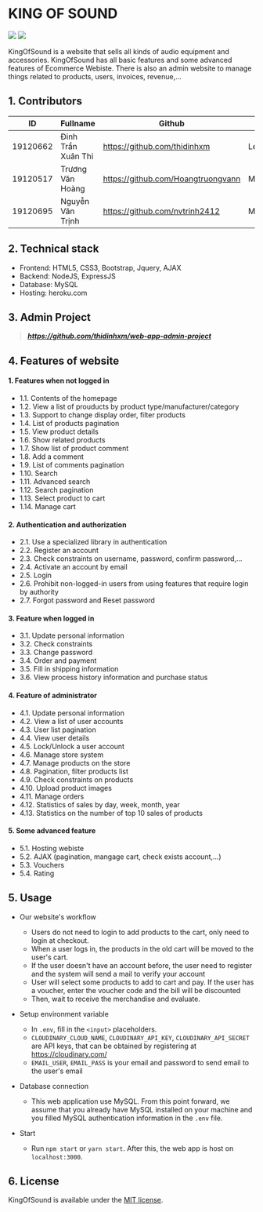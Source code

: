 # KING OF SOUND
    
<p align="left">
<img src="https://img.shields.io/badge/version-1.0.0-blue">
<img src="https://img.shields.io/badge/platforms-Web-orange.svg">
</p>

KingOfSound is a website that sells all kinds of audio equipment and accessories. KingOfSound has all basic features and some advanced features of Ecommerce Webiste. There is also an admin website to manage things related to products, users, invoices, revenue,...

## 1. Contributors

|    ID    |      Fullname      |            Github                  |  Role  |
| -------- | ------------------ | ---------------------------------- | ------ |
| 19120662 | Đinh Trần Xuân Thi | https://github.com/thidinhxm       | Leader |
| 19120517 | Trương Văn Hoàng   | https://github.com/Hoangtruongvann | Member |
| 19120695 | Nguyễn Văn Trịnh   | https://github.com/nvtrinh2412     | Member |

## 2. Technical stack
- Frontend: HTML5, CSS3, Bootstrap, Jquery, AJAX
- Backend: NodeJS, ExpressJS
- Database: MySQL
- Hosting: heroku.com


## 3. Admin Project
> ***https://github.com/thidinhxm/web-app-admin-project***

## 4. Features of website
#### 1. Features when not logged in
- 1.1. Contents of the homepage
- 1.2. View a list of prouducts by product type/manufacturer/category
- 1.3. Support to change display order, filter products
- 1.4. List of products pagination
- 1.5. View product details
- 1.6. Show related products
- 1.7. Show list of product comment
- 1.8. Add a comment
- 1.9. List of comments pagination
- 1.10. Search
- 1.11. Advanced search
- 1.12. Search pagination
- 1.13. Select product to cart
- 1.14. Manage cart

#### 2. Authentication and authorization
- 2.1. Use a specialized library in authentication
- 2.2. Register an account
- 2.3. Check constraints on username, password, confirm password,...
- 2.4. Activate an account by email
- 2.5. Login
- 2.6. Prohibit non-logged-in users from using features that require login by authority
- 2.7. Forgot password and Reset password

#### 3. Feature when logged in
- 3.1. Update personal information
- 3.2. Check constraints
- 3.3. Change password
- 3.4. Order and payment
- 3.5. Fill in shipping information
- 3.6. View process history information and purchase status

#### 4. Feature of administrator
- 4.1. Update personal information
- 4.2. View a list of user accounts
- 4.3. User list pagination
- 4.4. View user details
- 4.5. Lock/Unlock a user account
- 4.6. Manage store system
- 4.7. Manage products on the store
- 4.8. Pagination, filter products list
- 4.9. Check constraints on products
- 4.10. Upload product images
- 4.11. Manage orders
- 4.12. Statistics of sales by day, week, month, year
- 4.13. Statistics on the number of top 10 sales of products

#### 5. Some advanced feature
- 5.1. Hosting webiste
- 5.2. AJAX (pagination, mangage cart, check exists account,...)
- 5.3. Vouchers
- 5.4. Rating

## 5. Usage
    
* Our website's workflow
    - Users do not need to login to add products to the cart, only need to login at checkout.
    - When a user logs in, the products in the old cart will be moved to the user's cart.
    - If the user doesn't have an account before, the user need to register and the system will send a mail to verify your account
    - User will select some products to add to cart and pay. If the user has a voucher, enter the voucher code and the bill will be discounted
    - Then, wait to receive the merchandise and evaluate.

* Setup environment variable
    - In `.env`, fill in the `<input>` placeholders.
    - `CLOUDINARY_CLOUD_NAME`, `CLOUDINARY_API_KEY`, `CLOUDINARY_API_SECRET` are API keys, that can be obtained by registering at https://cloudinary.com/
    - `EMAIL_USER`, `EMAIL_PASS` is your email and password to send email to the user's email
* Database connection
    - This web application use MySQL. From this point forward, we assume that you already have MySQL installed on your machine and you filled MySQL authentication information in the `.env` file.
* Start
    - Run `npm start` or `yarn start`. After this, the web app is host on `localhost:3000`.

## 6. License

KingOfSound is available under the [MIT license](https://opensource.org/licenses/MIT).




